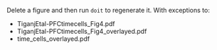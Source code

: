 Delete a figure and then run `doit` to regenerate it. With exceptions to:
 - TiganjEtal-PFCtimecells_Fig4.pdf
 - TiganjEtal-PFCtimecells_Fig4_overlayed.pdf
 - time_cells_overlayed.pdf

